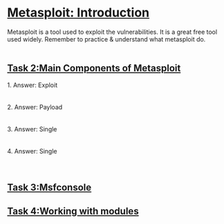 <h1><ins>Metasploit: Introduction</ins></h1>
Metasploit is a tool used to exploit the vulnerabilities. It is a great free tool used widely. Remember to practice & understand what metasploit do. <br><br>
<h2><ins>Task 2:Main Components of Metasploit</ins></h2>
1. Answer: Exploit<br><br><br>
2. Answer: Payload<br><br><br>
3. Answer: Single<br><br><br>
4. Answer: Single<br><br><br>

<h2><ins>Task 3:Msfconsole</ins></h2>
<h2><ins>Task 4:Working with modules</ins></h2>
